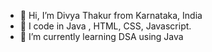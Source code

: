 - 👋 Hi, I’m Divya Thakur from Karnataka, India
- 👀 I code in Java , HTML, CSS, Javascript.
- 🌱 I’m currently learning DSA using Java
